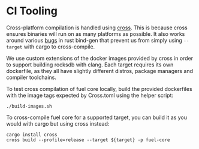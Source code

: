 CI Tooling
===

Cross-platform compilation is handled using [cross](https://github.com/cross-rs/cross). 
This is because cross ensures binaries will run on as many platforms as possible. 
It also works around various [bugs](https://github.com/rust-lang/rust-bindgen/issues/1229) 
in rust bind-gen that prevent us from simply using `--target` with cargo to cross-compile.

We use custom extensions of the docker images provided by cross 
in order to support building rocksdb with clang. Each target requires its own dockerfile,
as they all have slightly different distros, package managers and compiler toolchains.

To test cross compilation of fuel core locally, build the provided dockerfiles
with the image tags expected by Cross.toml using the helper script: 

```shell
./build-images.sh
```

To cross-compile fuel core for a supported target, you can build it as you
would with cargo but using cross instead:

```shell
cargo install cross
cross build --profile=release --target ${target} -p fuel-core
```
